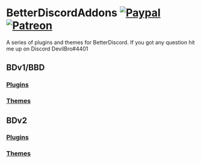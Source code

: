# BetterDiscordAddons [![Paypal][paypal-badge]][paypal-link] [![Patreon][patreon-badge]][patreon-link]

[paypal-badge]: https://img.shields.io/badge/Paypal-Donate!-#003087.svg?logo=paypal&style=flat
[paypal-link]: https://paypal.me/MircoWittrien
[patreon-badge]: https://img.shields.io/badge/Patreon-Support!-#F96854.svg?logo=patreon&style=flat
[patreon-link]: https://patreon.com/MircoWittrien

A series of plugins and themes for BetterDiscord. If you got any question hit me up on Discord DevilBro#4401

## BDv1/BBD
### [Plugins](https://github.com/mwittrien/BetterDiscordAddons/tree/master/Plugins/)
### [Themes](https://github.com/mwittrien/BetterDiscordAddons/tree/master/Themes/)

## BDv2
### [Plugins](https://github.com/mwittrien/BetterDiscordAddons/tree/master/PluginsV2/)
### [Themes](https://github.com/mwittrien/BetterDiscordAddons/tree/master/ThemesV2/)
